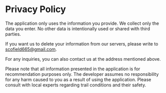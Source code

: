 # Privacy Policy
The application only uses the information you provide.
We collect only the data you enter. No other data is intentionally used or shared with third parties.

If you want us to delete your information from our servers, please write to scofield665@gmail.com.

For any inquiries, you can also contact us at the address mentioned above.

Please note that all information presented in the application is for recommendation purposes only. The developer assumes no responsibility for any harm caused to you as a result of using the application. Please consult with local experts regarding trail conditions and their safety.

